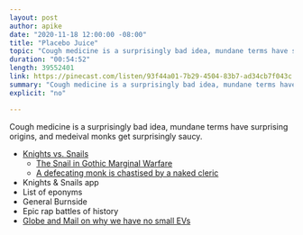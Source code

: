 ```yaml
---
layout: post
author: apike
date: "2020-11-18 12:00:00 -08:00"
title: "Placebo Juice"
topic: "Cough medicine is a surprisingly bad idea, mundane terms have surprising origins, and medeival monks get surprisingly saucy."
duration: "00:54:52"
length: 39552401
link: https://pinecast.com/listen/93f44a01-7b29-4504-83b7-ad34cb7f043c.mp3
summary: "Cough medicine is a surprisingly bad idea, mundane terms have surprising origins, and medeival monks get surprisingly saucy."
explicit: "no"

---
```


Cough medicine is a surprisingly bad idea, mundane terms have surprising origins, and medeival monks get surprisingly saucy.

- [Knights vs. Snails](https://blogs.bl.uk/digitisedmanuscripts/2013/09/knight-v-snail.html)
  - [The Snail in Gothic Marginal Warfare](https://www.jstor.org/stable/2852357?seq=1)
  - [A defecating monk is chastised by a naked cleric](https://britishlibrary.typepad.co.uk/.a/6a00d8341c464853ef017c325254d7970b-500wi)
- Knights & Snails app
- List of eponyms
- General Burnside
- Epic rap battles of history
- [Globe and Mail on why we have no small EVs](https://www.theglobeandmail.com/drive/mobility/article-why-cant-we-get-small-evs-like-the-honda-e-or-the-vw-id3-here/)
